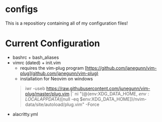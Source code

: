 # configs
This is a repositiory containing all of my configuration files!

# Current Configuration
* bashrc + bash_aliases
* vimrc (dated) + init.vim
    * requires the vim-plug program [https://github.com/janegunn/vim-plug](github.com/janegunn/vim-plug)
    * installation for Neovim on windows
    > iwr -useb https://raw.githubusercontent.com/junegunn/vim-plug/master/plug.vim |`
    > ni "$(@($env:XDG_DATA_HOME, $env:LOCALAPPDATA)[$null -eq $env:XDG_DATA_HOME])/nvim-data/site/autoload/plug.vim" -Force 
* alacritty.yml
